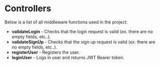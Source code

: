 # Controllers 
Below is a list of all middleware functions used in the project:
* **validateLogin** - Checks that the login request is valid (_ex_. there are no empty fields, etc..).
* **validateSignUp** - Checks that the sign up request is valid (_ex_. there are no empty fields, etc..).
* **registerUser** - Registers the user.
* **loginUser** - Logs in user and returns JWT Bearer token.